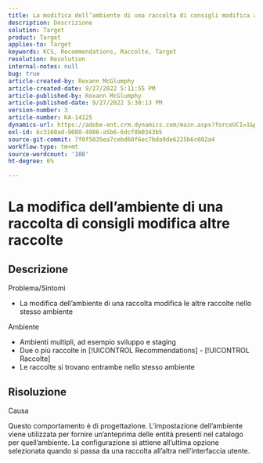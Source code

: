 ```yaml
---
title: La modifica dell’ambiente di una raccolta di consigli modifica altre raccolte
description: Descrizione
solution: Target
product: Target
applies-to: Target
keywords: KCS, Recommendations, Raccolte, Target
resolution: Resolution
internal-notes: null
bug: true
article-created-by: Roxann McGlumphy
article-created-date: 9/27/2022 5:11:55 PM
article-published-by: Roxann McGlumphy
article-published-date: 9/27/2022 5:30:13 PM
version-number: 3
article-number: KA-14125
dynamics-url: https://adobe-ent.crm.dynamics.com/main.aspx?forceUCI=1&pagetype=entityrecord&etn=knowledgearticle&id=0196a277-873e-ed11-9db1-00224808613b
exl-id: 6c3160ad-9080-4986-a5b6-6dcf8b0343b5
source-git-commit: 7f0f5035ea7cebd60f6ec7bda9de6225b6c602a4
workflow-type: tm+mt
source-wordcount: '108'
ht-degree: 6%

---
```


# La modifica dell’ambiente di una raccolta di consigli modifica altre raccolte

## Descrizione

Problema/Sintomi<br>
- La modifica dell’ambiente di una raccolta modifica le altre raccolte nello stesso ambiente



Ambiente
- Ambienti multipli, ad esempio sviluppo e staging
- Due o più raccolte in [!UICONTROL Recommendations] - [!UICONTROL Raccolte]
- Le raccolte si trovano entrambe nello stesso ambiente



## Risoluzione


Causa

Questo comportamento è di progettazione. L’impostazione dell’ambiente viene utilizzata per fornire un’anteprima delle entità presenti nel catalogo per quell’ambiente. La configurazione si attiene all’ultima opzione selezionata quando si passa da una raccolta all’altra nell’interfaccia utente.
